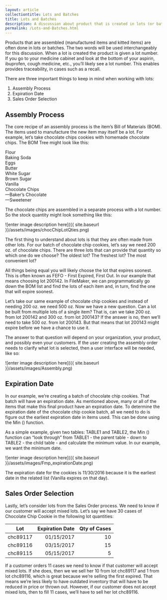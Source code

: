 ```yaml
---
layout: article
collectiontitle: Lots and Batches
title: Lots and Batches
description: A discussion about product that is created in lots (or batches).
permalink: /Lots-and-Batches.html
---
```

Products that are assembled (manufactured items and kitted items) are often done in lots or batches.  The two words will be used interchangeably for this discussion.  When a lot is created the product is given a lot number.  If you go to your medicine cabinet and look at the bottom of your aspirin, ibuprofen, cough medicine, etc., you’ll likely see a lot number.  This enables provides traceability, in cases such as a recall.

There are three important things to keep in mind when working with lots:

1. Assembly Process
2. Expiration Date
3. Sales Order Selection

## Assembly Process

The core recipe of an assembly process is the item’s Bill of Materials (BOM).  The items used to manufacture the new item may itself be a lot.  For example, let’s take chocolate chips cookies with homemade chocolate chips.  The BOM Tree might look like this:

Flour <br />
Baking Soda <br />
Eggs <br />
Butter <br />
White Sugar <br />
Brown Sugar <br />
Vanilla <br />
Chocolate Chips<br />
—Baker’s Chocolate <br />
—Sweetener

The chocolate chips are assembled in a separate process with a lot number.  So the stock quantity might look something like this:

![enter image description here]({{ site.baseurl }}/assets/images/chocChipLotQties.png)

The first thing to understand about lots is that they are often made from other lots.  For our batch of chocolate chip cookies, let’s say we need 200 oz. of chocolate chips.  There are three lots that can provide that quantity so which one do we choose?  The oldest lot?  The freshest lot?  The most convenient lot?

All things being equal you will likely choose the lot that expires soonest.  This is often known as FEFO - First Expired, First Out.  In our example that means choosing lot 200142.  In FileMaker, we can programmatically go down the BOM list and find the lots of each item and, in turn, find the one that will expire soonest.

Let’s take our same example of chocolate chip cookies and instead of needing 200 oz. we need 500 oz.  Now we have a new question.  Can a lot be built from multiple lots of a single item?  That is, can we take 200 oz. from lot 200142 and 300 oz. from lot 200143?  If the answer is no, then we’ll need to take 500 oz. from lot 200143.  But that means that lot 200143 might expire before we have a chance to use it.

The answer to that question will depend on your organization, your product, and possibly even your customers.  If the user creating the assembly order needs to clarify what lot is selected, then a user interface will be needed, like so:

![enter image description here]({{ site.baseurl }}/assets/images/Assembly.png)

## Expiration Date

In our example, we’re creating a batch of chocolate chip cookies.  That batch will have an expiration date.  As mentioned above, many or all of the items that make this final product have an expiration date.  To determine the expiration date of the chocolate chip cookie batch, all we need to do is figure out the earliest expiration date in items used.  This can be done using the Min () function.

As a simple example, given two tables: TABLE1 and TABLE2, the Min () function can “look through” from TABLE1 - the parent table - down to TABLE2 - the child table - and calculate the minimum value.  In our example, we want the minimum date.

![enter image description here]({{ site.baseurl }}/assets/images/Fmp_expirationDate.png)

The expiration date for the cookies is 11/30/2016 because it is the earliest date in the related list (Vanilla expires on that day).

## Sales Order Selection

Lastly, let’s consider lots from the Sales Order process.  We need to know if our customer will accept mixed lots.  Let’s say we have 30 cases of Chocolate Chip Cookie in the following lot quantities:

|    Lot   | Expiration Date | Qty of Cases |
|    ---   |            ---: |         ---: |
| chc89117 |      01/15/2017 |           10 |
| chc89116 |      03/15/2017 |           15 |
| chc89115 |      05/15/2017 |            5 |

If a customer orders 11 cases we need to know if that customer will accept mixed lots.  If she does, then we we sell her 10 from lot chc89117 and 1 from lot chc89116, which is great because we’re selling the first expired.  That means we’re less likely to have outdated inventory that will have to be reduced in price or thrown out.  However, if our customer does not accept mixed lots, then to fill 11 cases, we’ll have to sell her lot chc89116.